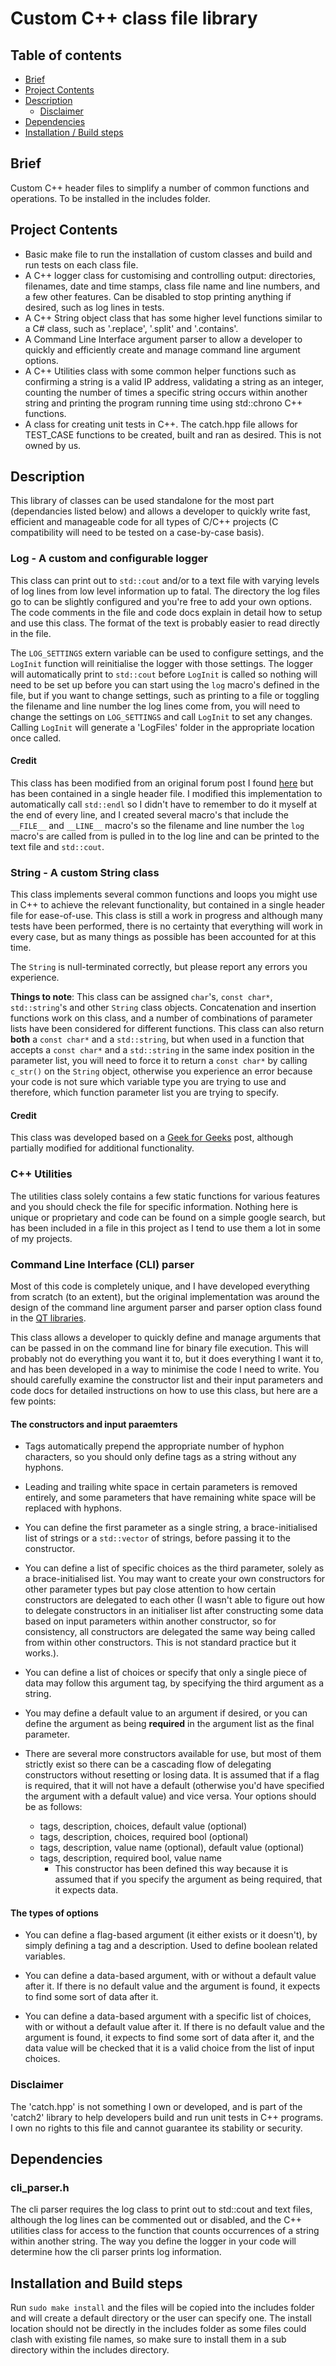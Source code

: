 # Custom C++ class file library

## Table of contents

- [Brief](#brief)
- [Project Contents](#project-contents)
- [Description](#description)
    - [Disclaimer](#disclaimer)
- [Dependencies](#dependencies)
- [Installation / Build steps](#installation-and-build-steps)

## Brief

Custom C++ header files to simplify a number of common functions and operations. To be installed in the includes folder.

## Project Contents

- Basic make file to run the installation of custom classes and build and run tests on each class file.
- A C++ logger class for customising and controlling output: directories, filenames, date and time stamps, class file name and line numbers, and a few other features. Can be disabled to stop printing anything if desired, such as log lines in tests.
- A C++ String object class that has some higher level functions similar to a C# class, such as '.replace', '.split' and '.contains'.
- A Command Line Interface argument parser to allow a developer to quickly and efficiently create and manage command line argument options.
- A C++ Utilities class with some common helper functions such as confirming a string is a valid IP address, validating a string as an integer, counting the number of times a specific string occurs within another string and printing the program running time using std::chrono C++ functions.
- A class for creating unit tests in C++. The catch.hpp file allows for TEST_CASE functions to be created, built and ran as desired. This is not owned by us.

## Description
This library of classes can be used standalone for the most part (dependancies listed below) and allows a developer to quickly write fast, efficient and manageable code for all types of C/C++ projects (C compatibility will need to be tested on a case-by-case basis).

### Log - A custom and configurable logger

This class can print out to `std::cout` and/or to a text file with varying levels of log lines from low level information up to fatal. The directory the log files go to can be slightly configured and you're free to add your own options. The code comments in the file and code docs explain in detail how to setup and use this class. The format of the text is probably easier to read directly in the file.

The `LOG_SETTINGS` extern variable can be used to configure settings, and the `LogInit` function will reinitialise the logger with those settings. The logger will automatically print to `std::cout` before `LogInit` is called so nothing will need to be set up before you can start using the `log` macro's defined in the file, but if you want to change settings, such as printing to a file or toggling the filename and line number the log lines come from, you will need to change the settings on `LOG_SETTINGS` and call `LogInit` to set any changes. Calling `LogInit` will generate a 'LogFiles' folder in the appropriate location once called.

#### Credit

This class has been modified from an original forum post I found [here](https://levelup.gitconnected.com/logging-in-c-60cd1571df15) but has been contained in a single header file. I modified this implementation to automatically call `std::endl` so I didn't have to remember to do it myself at the end of every line, and I created several macro's that include the `__FILE__` and `__LINE__` macro's so the filename and line number the `log` macro's are called from is pulled in to the log line and can be printed to the text file and `std::cout`.

### String - A custom String class

This class implements several common functions and loops you might use in C++ to achieve the relevant functionality, but contained in a single header file for ease-of-use. This class is still a work in progress and although many tests have been performed, there is no certainty that everything will work in every case, but as many things as possible has been accounted for at this time.

The `String` is null-terminated correctly, but please report any errors you experience.

**Things to note**: This class can be assigned `char`'s, `const char*`, `std::string`'s and other `String` class objects. Concatenation and insertion functions work on this class, and a number of combinations of parameter lists have been considered for different functions. This class can also return **both** a `const char*` and a `std::string`, but when used in a function that accepts a `const char*` and a `std::string` in the same index position in the parameter list, you will need to force it to return a `const char*` by calling `c_str()` on the `String` object, otherwise you experience an error because your code is not sure which variable type you are trying to use and therefore, which function parameter list you are trying to specify.

#### Credit

This class was developed based on a [Geek for Geeks](https://www.geeksforgeeks.org/how-to-create-a-custom-string-class-in-c-with-basic-functionalities/) post, although partially modified for additional functionality.

### C++ Utilities

The utilities class solely contains a few static functions for various features and you should check the file for specific information. Nothing here is unique or proprietary and code can be found on a simple google search, but has been included in a file in this project as I tend to use them a lot in some of my projects.

### Command Line Interface (CLI) parser

Most of this code is completely unique, and I have developed everything from scratch (to an extent), but the original implementation was around the design of the command line argument parser and parser option class found in the [QT libraries](https://www.qt.io/).

This class allows a developer to quickly define and manage arguments that can be passed in on the command line for binary file execution. This will probably not do everything you want it to, but it does everything I want it to, and has been developed in a way to minimise the code I need to write. You should carefully examine the constructor list and their input parameters and code docs for detailed instructions on how to use this class, but here are a few points:

#### The constructors and input paraemters

- Tags automatically prepend the appropriate number of hyphon characters, so you should only define tags as a string without any hyphons.

- Leading and trailing white space in certain parameters is removed entirely, and some parameters that have remaining white space will be replaced with hyphons.

- You can define the first parameter as a single string, a brace-initialised list of strings or a `std::vector` of strings, before passing it to the constructor.

- You can define a list of specific choices as the third parameter, solely as a brace-initialised list. You may want to create your own constructors for other parameter types but pay close attention to how certain constructors are delegated to each other (I wasn't able to figure out how to delegate constructors in an initialiser list after constructing some data based on input parameters within another constructor, so for consistency, all constructors are delegated the same way being called from within other constructors. This is not standard practice but it works.).

- You can define a list of choices or specify that only a single piece of data may follow this argument tag, by specifying the third argument as a string.

- You may define a default value to an argument if desired, or you can define the argument as being **required** in the argument list as the final parameter.

- There are several more constructors available for use, but most of them strictly exist so there can be a cascading flow of delegating constructors without resetting or losing data. It is assumed that if a flag is required, that it will not have a default (otherwise you'd have specified the argument with a default value) and vice versa. Your options should be as follows:
    - tags, description, choices, default value (optional)
    - tags, description, choices, required bool (optional)
    - tags, description, value name (optional), default value (optional)
    - tags, description, required bool, value name
        - This constructor has been defined this way because it is assumed that if you specify the argument as being required, that it expects data.

#### The types of options

- You can define a flag-based argument (it either exists or it doesn't), by simply defining a tag and a description. Used to define boolean related variables.

- You can define a data-based argument, with or without a default value after it. If there is no default value and the argument is found, it expects to find some sort of data after it.

- You can define a data-based argument with a specific list of choices, with or without a default value after it. If there is no default value and the argument is found, it expects to find some sort of data after it, and the data value will be checked that it is a valid choice from the list of input choices. 

### Disclaimer
The 'catch.hpp' is not something I own or developed, and is part of the 'catch2' library to help developers build and run unit tests in C++ programs. I own no rights to this file and cannot guarantee its stability or security.

## Dependencies

### cli_parser.h
The cli parser requires the log class to print out to std::cout and text files, although the log lines can be commented out or disabled, and the C++ utilities class for access to the function that counts occurrences of a string within another string. The way you define the logger in your code will determine how the cli parser prints log information.

## Installation and Build steps

Run `sudo make install` and the files will be copied into the includes folder and will create a default directory or the user can specify one. The install location should not be directly in the includes folder as some files could clash with existing file names, so make sure to install them in a sub directory within the includes directory.
